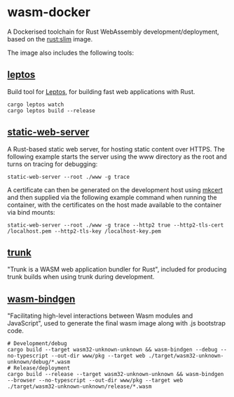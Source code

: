# wasm-docker
A Dockerised toolchain for Rust WebAssembly development/deployment, based on the [rust:slim](https://hub.docker.com/_/rust) image.

The image also includes the following tools:

## [leptos](https://github.com/leptos-rs/cargo-leptos)
Build tool for [Leptos](https://github.com/leptos-rs/leptos), for building fast web applications with Rust.

    cargo leptos watch
    cargo leptos build --release

## [static-web-server](https://github.com/joseluisq/static-web-server)
A Rust-based static web server, for hosting static content over HTTPS. The following example starts the server using the www directory as the root and turns on tracing for debugging: 

    static-web-server --root ./www -g trace

A certificate can then be generated on the development host using [mkcert](https://github.com/FiloSottile/mkcert) and then supplied via the following example command when running the container, with the certificates on the host made available to the container via bind mounts:

    static-web-server --root ./www -g trace --http2 true --http2-tls-cert /localhost.pem --http2-tls-key /localhost-key.pem

## [trunk](https://github.com/thedodd/trunk)
"Trunk is a WASM web application bundler for Rust", included for producing trunk builds when using trunk during development.

## [wasm-bindgen](https://github.com/rustwasm/wasm-bindgen)
"Facilitating high-level interactions between Wasm modules and JavaScript", used to generate the final wasm image along with .js bootstrap code.

    # Development/debug
    cargo build --target wasm32-unknown-unknown && wasm-bindgen --debug --no-typescript --out-dir www/pkg --target web ./target/wasm32-unknown-unknown/debug/*.wasm
    # Release/deployment
    cargo build --release --target wasm32-unknown-unknown && wasm-bindgen --browser --no-typescript --out-dir www/pkg --target web ./target/wasm32-unknown-unknown/release/*.wasm
